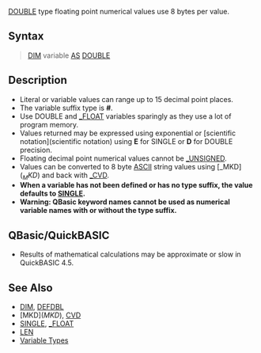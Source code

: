 [DOUBLE](DOUBLE) type floating point numerical values use 8 bytes per value.

## Syntax

> [DIM](DIM) variable [AS](AS) [DOUBLE](DOUBLE)

## Description

* Literal or variable values can range up to 15 decimal point places.
* The variable suffix type is **#**.
* Use DOUBLE and [_FLOAT](_FLOAT) variables sparingly as they use a lot of program memory.
* Values returned may be expressed using exponential or [scientific notation](scientific notation) using **E** for SINGLE or **D** for DOUBLE precision.
* Floating decimal point numerical values cannot be [_UNSIGNED](_UNSIGNED).
* Values can be converted to 8 byte [ASCII](ASCII) string values using [_MKD$](_MKD$) and back with [_CVD](_CVD).
* **When a variable has not been defined or has no type suffix, the value defaults to [SINGLE](SINGLE).**
* **Warning: QBasic keyword names cannot be used as numerical variable names with or without the type suffix.**

## QBasic/QuickBASIC

* Results of mathematical calculations may be approximate or slow in QuickBASIC 4.5.

## See Also

* [DIM](DIM), [DEFDBL](DEFDBL)
* [MKD$](MKD$), [CVD](CVD)
* [SINGLE](SINGLE), [_FLOAT](_FLOAT)
* [LEN](LEN)
* [Variable Types](Variable-Types)

